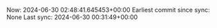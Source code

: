 Now: 2024-06-30 02:48:41.645453+00:00 Earliest commit since sync: None Last sync: 2024-06-30 00:31:49+00:00
